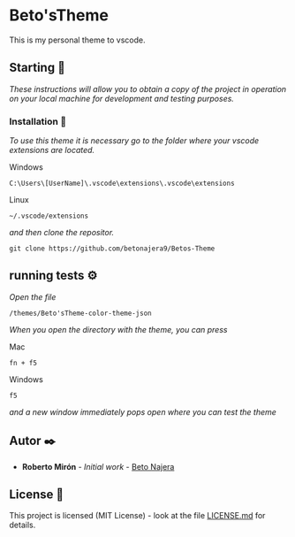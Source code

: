 # Beto'sTheme

This is my personal theme to vscode.

## Starting 🚀

_These instructions will allow you to obtain a copy of the project in operation on your local machine for development and testing purposes._

### Installation 🔧

_To use this theme it is necessary go to the folder where your vscode extensions are located._

Windows

```Windows Path
C:\Users\[UserName]\.vscode\extensions\.vscode\extensions
```

Linux

```Linux Path
~/.vscode/extensions
```

_and then clone the repositor._

```git
git clone https://github.com/betonajera9/Betos-Theme
```

## running tests ⚙️

_Open the file_

```
/themes/Beto'sTheme-color-theme-json
```

_When you open the directory with the theme, you can press_

Mac

```Mac Command
fn + f5
```

Windows

```Mac Command
f5
```

_and a new window immediately pops open where you can test the theme_


## Autor ✒️

* **Roberto Mirón** - *Initial work* - [Beto Najera](https://github.com/betonajera9)

## License 📄

This project is licensed (MIT License) - look at the file [LICENSE.md](LICENSE.md) for details.
